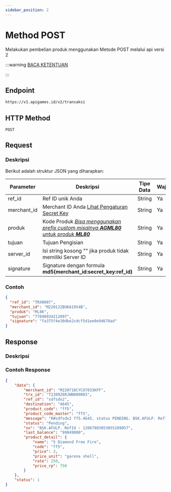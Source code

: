 ```yaml
---
sidebar_position: 2
---
```


# Method POST

Melakukan pembelian produk menggunakan Metode POST melalui api versi 2


:::warning
[BACA KETENTUAN](/docs/v2/pendahuluan)

:::

## Endpoint

```bash
https://v1.apigames.id/v2/transaksi
```

## HTTP Method

```
POST
```

## Request

### Deskripsi

Berikut adalah struktur JSON yang diharapkan:

| Parameter   | Deskripsi                                                                                        | Tipe Data | Wajib |
| ----------- | ------------------------------------------------------------------------------------------------ | --------- | ----- |
| ref_id      | Ref ID unik Anda                                                                                 | String    | Ya    |
| merchant_id | Merchant ID Anda [Lihat Pengaturan Secret Key](https://member.apigames.id/pengaturan/secret-key) | String    | Ya    |
| produk      | Kode Produk [_Bisa menggunakan prefix custom misalnya **AGML80** untuk produk **ML80**_](#)      | String    | Ya    |
| tujuan      | Tujuan Pengisian                                                                                 | String    | Ya    |
| server_id      | Isi string kosong "" jika produk tidak memiliki Server ID                                     | String    | Ya    |
| signature   | Signature dengan formula **md5(merchant_id:secret_key:ref_id)**      | String    | Ya    |

### Contoh

```json
{
  "ref_id": "TRX0007",
  "merchant_id": "M220122BUKA1954B",
  "produk": "ML86",
  "tujuan": "77698934212097",
  "signature": "fa375f4e30dbe2cdcf5d1ee0e9d678ad"
}
```

## Response

### Deskripsi
### Contoh Response 
```json
{
    "data": {
        "merchant_id": "M220718CYCO7033KFF",
        "trx_id": "T220926RJWN000003",
        "ref_id": "sdfsdx2",
        "destination": "4645",
        "product_code": "ff5",
        "product_code_master": "ff5",
        "message": "R#sdfsdx2 ff5.4645, status PENDING. BSK.AFULP. RefId : 12067803053055289057. Sisa saldo 99049000",
        "status": "Pending",
        "sn": "BSK.AFULP. RefId : 12067803053055289057",
        "last_balance": "99049000",
        "product_detail": {
            "name": "5 Diamond Free Fire",
            "code": "ff5",
            "price": 3,
            "price_unit": "garena shell",
            "rate": 250,
            "price_rp": 750
        }
    },
    "status": 1
}
```
